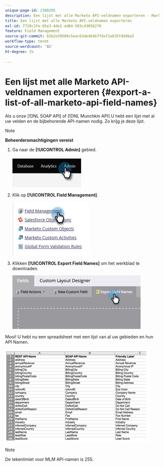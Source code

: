 ```yaml
---
unique-page-id: 2360295
description: Een lijst met alle Marketo API-veldnamen exporteren - Marketo Docs - Productdocumentatie
title: Een lijst met alle Marketo API-veldnamen exporteren
exl-id: 7720c3fe-85e3-4de2-ad04-503c430562f0
feature: Field Management
source-git-commit: 02b2e39580c5eac63de4b4b7fdaf2a835fdd4ba5
workflow-type: tm+mt
source-wordcount: '92'
ht-degree: 1%

---
```


# Een lijst met alle Marketo API-veldnamen exporteren {#export-a-list-of-all-marketo-api-field-names}

Als u onze [!DNL SOAP API] of [!DNL Munchkin API] U hebt een lijst met al uw velden en de bijbehorende API-namen nodig. Zo krijg je deze lijst.

>[!NOTE]
>
>**Beheerdersmachtigingen vereist**

1. Ga naar de **[!UICONTROL Admin]** gebied.

   ![](assets/export-a-list-of-all-marketo-api-field-names-1.png)

1. Klik op **[!UICONTROL Field Management]**.

   ![](assets/export-a-list-of-all-marketo-api-field-names-2.png)

1. Klikken **[!UICONTROL Export Field Names]** om het werkblad te downloaden.

   ![](assets/export-a-list-of-all-marketo-api-field-names-3.png)

Mooi! U hebt nu een spreadsheet met een lijst van al uw gebieden en hun API Namen.

![](assets/export-a-list-of-all-marketo-api-field-names-4.png)

>[!NOTE]
>
>De tekenlimiet voor MLM API-namen is 255.
